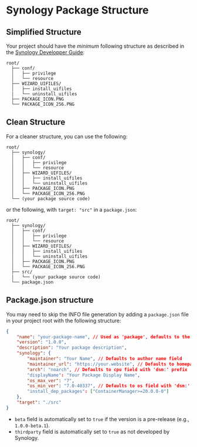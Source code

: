 <!-- @format -->

# Synology Package Structure

## Simplified Structure

Your project should have the _minimum_ following structure as described in the [Synology Developper Guide](https://help.synology.com/developer-guide/synology_package/introduction.html):

```
root/
  ├── conf/
  │   ├── privilege
  │   └── resource
  ├── WIZARD_UIFILES/
  │   ├── install_uifiles
  |   └── uninstall_uifiles
  ├── PACKAGE_ICON.PNG
  └── PACKAGE_ICON_256.PNG
```

## Clean Structure

For a cleaner structure, you can use the following:

```
root/
  ├── synology/
  │   ├── conf/
  │   │   ├── privilege
  │   │   └── resource
  │   ├── WIZARD_UIFILES/
  │   │   ├── install_uifiles
  │   │   └── uninstall_uifiles
  │   ├── PACKAGE_ICON.PNG
  │   └── PACKAGE_ICON_256.PNG
  └── (your package source code)
```

or the following, with `target: "src"` in a `package.json`:

```
root/
  ├── synology/
  │   ├── conf/
  │   │   ├── privilege
  │   │   └── resource
  │   ├── WIZARD_UIFILES/
  │   │   ├── install_uifiles
  │   │   └── uninstall_uifiles
  │   ├── PACKAGE_ICON.PNG
  │   └── PACKAGE_ICON_256.PNG
  ├── src/
  |   └── (your package source code)
  └── package.json
```

## Package.json structure

You may need to skip the INFO file generation by adding a `package.json` file in your project root with the following structure:

```json
{
    "name": "your-package-name", // Used as 'package', defaults to the folder name
    "version": "1.0.0",
    "description": "Your package description",
    "synology": {
        "maintainer": "Your Name", // Defaults to author name field
        "maintainer_url": "https://your.website", // Defaults to homepage field
        "arch": "noarch", // Defaults to cpu field with 'dsm:' prefix
        "displayName": "Your Package Display Name",
        "os_max_ver": "7",
        "os_min_ver": "7.0-40337", // Defaults to os field with 'dsm:' prefix
        "install_dep_packages": ["ContainerManager>=20.0.0-0"]
    },
    "target": "./src"
}
```

- `beta` field is automatically set to `true` if the version is a pre-release (e.g., `1.0.0-beta.1`).
- `thirdparty` field is automatically set to `true` as not developed by Synology.
